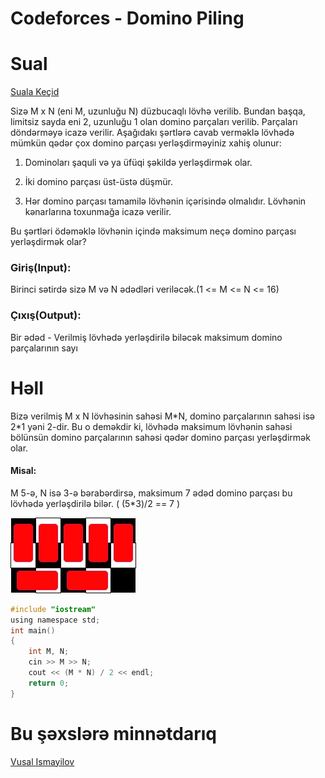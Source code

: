 # Codeforces - Domino Piling

# Sual

[Suala Keçid](https://codeforces.com/problemset/problem/50/A)

Sizə M x N (eni M, uzunluğu N) düzbucaqlı lövhə verilib. Bundan başqa, limitsiz sayda eni 2, uzunluğu 1 olan domino parçaları verilib. Parçaları döndərməyə icazə verilir. Aşağıdakı şərtlərə cavab verməklə lövhədə mümkün qədər çox domino parçası yerləşdirməyiniz xahiş olunur:

1. Dominoları şaquli və ya üfüqi şəkildə yerləşdirmək olar.

2. İki domino parçası üst-üstə düşmür.

3. Hər domino parçası tamamilə lövhənin içərisində olmalıdır. Lövhənin kənarlarına toxunmağa icazə verilir.

Bu şərtləri ödəməklə lövhənin içində maksimum neçə domino parçası yerləşdirmək olar?

### Giriş(Input):

Birinci sətirdə sizə M və N ədədləri veriləcək.(1 <= M <= N <= 16)

### Çıxış(Output):

Bir ədəd - Verilmiş lövhədə yerləşdirilə biləcək maksimum domino parçalarının sayı

# Həll

Bizə verilmiş M x N lövhəsinin sahəsi M\*N, domino parçalarının sahəsi isə 2\*1 yəni 2-dir. Bu o deməkdir ki, lövhədə maksimum lövhənin sahəsi bölünsün domino parçalarının sahəsi qədər domino parçası yerləşdirmək olar.

#### Misal:

M 5-ə, N isə 3-ə bərabərdirsə, maksimum 7 ədəd domino parçası bu lövhədə yerləşdirilə bilər. ( (5\*3)/2 == 7 )

![Solution](../../static/codeforces/800-domino-piling.jpg)

```c
#include "iostream"
using namespace std;
int main()
{
    int M, N;
    cin >> M >> N;
    cout << (M * N) / 2 << endl;
    return 0;
}
```

# Bu şəxslərə minnətdarıq

[Vusal Ismayilov](https://github.com/VusalIs)

<!-- Əgər sualın və ya həllin yaranmasında iştirak etmisinizsə öz github linkinizi bura yaza bilərsiniz -->

<!-- Misal: [Vusal Ismayilov](https://github.com/VusalIs) -->
